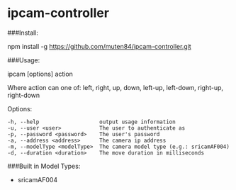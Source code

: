 # ipcam-controller

###Install:

npm install -g https://github.com/muten84/ipcam-controller.git

###Usage:

ipcam [options] action

  Where action can one of: left, right, up, down, left-up, left-down, right-up, right-down

  Options:

    -h, --help                   output usage information
    -u, --user <user>            The user to authenticate as
    -p, --password <password>    The user's password
    -a, --address <address>      The camera ip address
    -m, --modelType <modelType>  The camera model type (e.g.: sricamAF004)
    -d, --duration <duration>    The move duration in milliseconds

###Built in Model Types:
 - sricamAF004
